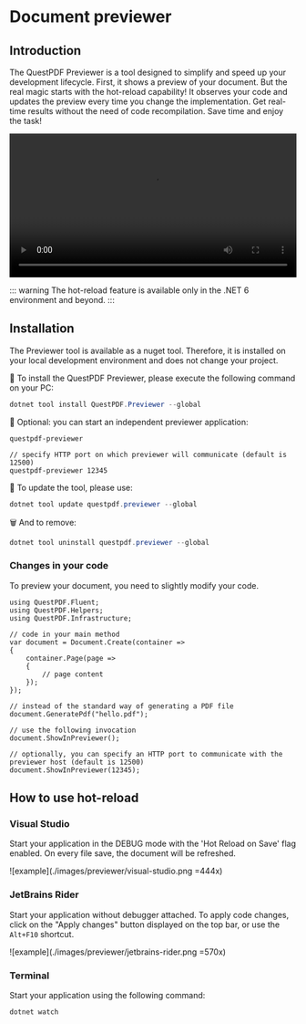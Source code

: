 # Document previewer

## Introduction

The QuestPDF Previewer is a tool designed to simplify and speed up your development lifecycle. First, it shows a preview of your document. But the real magic starts with the hot-reload capability! It observes your code and updates the preview every time you change the implementation. Get real-time results without the need of code recompilation. Save time and enjoy the task!

<video width="100%" controls autoplay loop>
  <source src="images/previewer/video.mp4" type="video/mp4">
</video>

::: warning
The hot-reload feature is available only in the .NET 6 environment and beyond.
:::

## Installation

The Previewer tool is available as a nuget tool. Therefore, it is installed on your local development environment and does not change your project.

📁 To install the QuestPDF Previewer, please execute the following command on your PC:

```csharp
dotnet tool install QuestPDF.Previewer --global
```

🚀 Optional: you can start an independent previewer application:

```
questpdf-previewer

// specify HTTP port on which previewer will communicate (default is 12500)
questpdf-previewer 12345
```

🔁 To update the tool, please use:

```csharp
dotnet tool update questpdf.previewer --global
```

🗑️ And to remove:

```csharp
dotnet tool uninstall questpdf.previewer --global
```

### Changes in your code

To preview your document, you need to slightly modify your code.

```csharp{17-18}
using QuestPDF.Fluent;
using QuestPDF.Helpers;
using QuestPDF.Infrastructure;

// code in your main method
var document = Document.Create(container =>
{
    container.Page(page =>
    {
        // page content
    });
});

// instead of the standard way of generating a PDF file
document.GeneratePdf("hello.pdf");

// use the following invocation
document.ShowInPreviewer();

// optionally, you can specify an HTTP port to communicate with the previewer host (default is 12500)
document.ShowInPreviewer(12345);
```

## How to use hot-reload

### Visual Studio

Start your application in the DEBUG mode with the 'Hot Reload on Save' flag enabled. On every file save, the document will be refreshed.

![example](./images/previewer/visual-studio.png =444x)

### JetBrains Rider

Start your application without debugger attached. To apply code changes, click on the "Apply changes" button displayed on the top bar, or use the `Alt+F10` shortcut.

![example](./images/previewer/jetbrains-rider.png =570x)

### Terminal

Start your application using the following command:

```
dotnet watch
```
